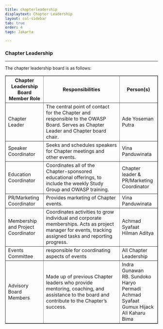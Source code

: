 ```yaml
---
title: chapterleadership
displaytext: Chapter Leadership
layout: col-sidebar
tab: true
order: 4
tags: Jakarta

---
```


### Chapter Leadership

------------------
The chapter leadership board is as follows:

<table cellpadding="5" cellspacing="0" border="1">
  <tr><th>Chapter Leadership Board Member Role</th>
      <th width="50%">Responsibilities</th>
      <th>Person(s)</th></tr>
  <tr><td>Chapter Leader</td>
      <td>The central point of contact for the Chapter and responsible to the OWASP Board. Serves as Chapter Leader and Chapter board chair.</td>
      <td>Ade Yoseman Putra</td></tr>
      <tr><td>Speaker Coordinator</td>
      <td>Seeks and schedules speakers for Chapter meetings and other events.</td>
      <td>Vina Panduwinata<br/></td></tr>
    <tr><td>Education Coordinator</td>
      <td>Coordinates all of the Chapter-sponsored educational offerings, to include the weekly Study Group and OWASP training.</td>
      <td>Chapter leader & PR/Marketing Coordinator</td></tr>
    <tr><td>PR/Marketing Coordinator</td>
      <td>Provides marketing of Chapter events.</td>
      <td>Vina Panduwinata</td></tr>
    <tr><td>Membership and Project Coordinator</td>
      <td>Coordinates activities to grow individual and corporate memberships. Acts as project manager for events, tracking assigned tasks and reporting progress.</td>
      <td>Achmad Syafaat <br/> Hilman Aditya</td></tr>
    <tr><td>Events Committee</td>
      <td>responsible for coordinating aspects of events</td>
      <td>All Chapter Leadership </td></tr>
    <tr><td>Advisory Board Members</td>
      <td>Made up of previous Chapter leaders who provide mentoring, coaching, and assistance to the board and contribute to the Chapter’s success.</td>
      <td> Indra Gunawan  <br/>  RB. Sundoko Haryo Permadi <br/>Achmad Syafaat  <br/>  Gumux Hijack  <br/>  Ali Kaharu  <br/>  Bima  <br/></td></tr>
</table>
